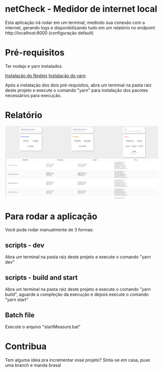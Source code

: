 # netCheck - Medidor de internet local

Esta aplicação irá rodar em um terminal, medindo sua conexão com a internet, gerando logs e disponibilizando tudo em um relatório no endpoint http://localhost:8000 (configuração default)

# Pré-requisitos

Ter nodejs e yarn instalados

[Instalação do Nodejs](https://nodejs.org/en/download/)
[Instalação do yarn](https://classic.yarnpkg.com/lang/en/docs/install/#windows-stable)

Após a instalação dos dois pré-requisitos, abra um terminal na pasta raiz deste projeto e execute o comando "yarn" para instalação dos pacotes necessários para execução.

# Relatório
![Relatório](https://github.com/gabrielduumont/netcheck/blob/main/screenshot.png)

# Para rodar a aplicação

Você pode rodar manualmente de 3 formas:

## scripts - dev

Abra um terminal na pasta raiz deste projeto e execute o comando "yarn dev"

## scripts - build and start

Abra um terminal na pasta raiz deste projeto e execute o comando "yarn build", aguarde a compleção da execução e depois execute o comando "yarn start"

## Batch file

Execute o arquivo "startMeasure.bat"

# Contribua

Tem alguma ideia pra incrementar esse projeto? Sinta-se em casa, puxe uma branch e manda brasa!
